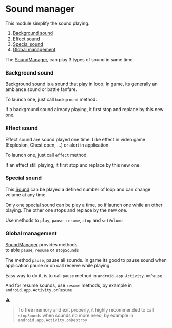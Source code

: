 # Sound manager

This module simplify the sound playing.

1. [Background sound](#background-sound)
2. [Effect sound](#effect-sound)
3. [Special sound](#special-sound)
4. [Global management](#global-management)

The [SoundManager](../main/java/fr/jhelp/sound/SoundManager.kt),
can play 3 types of sound in same time.

### Background sound

Background sound is a sound that play in loop.
In game, its generally an ambiance sound or battle fanfare.

To launch one, just call `background` method.

If a background sound already playing, it first stop and replace by this new one.

### Effect sound

Effect sound are sound played one time.
Like effect in video game (Explosion, Chest open, ...) or alert in application.

To launch one, just call `effect` method.

If an effect still playing, it first stop and replace by this new one.

### Special sound

This [Sound](../main/java/fr/jhelp/sound/Sound.kt) can be played a defined number of loop and can change volume at any time.

Only one special sound can be play a time, so if launch one while an other playing.
The other one stops and replace by the new one.

Use methods to `play`, `pause`, `resume`, `stop` and `setVolume`

### Global management

[SoundManager](../main/java/fr/jhelp/sound/SoundManager.kt) provides methods  
to able `pause`, `resume` or `stopSounds`

The method `pause`, pause all sounds.
In game its good to pause sound when application pause or on call receive while playing.

Easy way to do it, is to call `pause` method in `android.app.Activity.onPause`

And for resume sounds, use `resume` methods, by example in `android.app.Activity.onResume`

:warning:
> To free memory and exit properly, it highly recommended to call `stopSounds`
> when sounds no more need, by example in `android.app.Activity.onDestroy`
